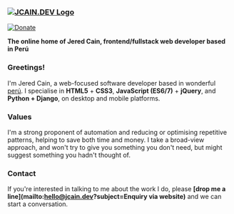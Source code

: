 ### [![JCAIN.DEV Logo](https://cdn.pixabay.com/photo/2017/04/02/23/24/machu-picchu-2197157_960_720.jpg)](http://jcain.dev)

[![Donate](https://img.shields.io/badge/Donate-for_registrar_fees-blue.svg?style=flat-square&logo=paypal)](https://www.paypal.com/)

**The online home of Jered Cain, frontend/fullstack web developer based in Perú**

### Greetings!
I'm Jered Cain, a web-focused software developer based in wonderful [perú](https://en.wikipedia.org/wiki/Peru). I specialise in **HTML5** + **CSS3**, **JavaScript (ES6/7)** + **jQuery**, and **Python + Django**, on desktop and mobile platforms.

### Values
I'm a strong proponent of automation and reducing or optimising repetitive patterns, helping to save both time and money. I take a broad-view approach, and won't try to give you something you don't need, but might suggest something you hadn't thought of.
 

### Contact
If you're interested in talking to me about the work I do, please **[drop me a line](mailto:hello@jcain.dev?subject=Enquiry via website)** and we can start a conversation.
